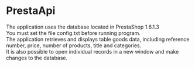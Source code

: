 
PrestaApi
====================

The application uses the database located in PrestaShop 1.6.1.3\
You must set the file config.txt before running program.\
The application retrieves and displays table goods data, including reference number, price, number of products, title and categories.\
It is also possible to open individual records in a new window and make changes to the database.
